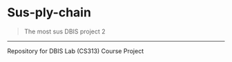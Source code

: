 # Sus-ply-chain
> The most sus DBIS project 2

<hr>

Repository for DBIS Lab (CS313) Course Project

